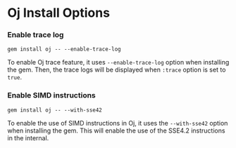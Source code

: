 # Oj Install Options

### Enable trace log

```
gem install oj -- --enable-trace-log
```

To enable Oj trace feature, it uses `--enable-trace-log` option when installing the gem.
Then, the trace logs will be displayed when `:trace` option is set to `true`.

### Enable SIMD instructions

```
gem install oj -- --with-sse42
```

To enable the use of SIMD instructions in Oj, it uses the `--with-sse42` option when installing the gem.
This will enable the use of the SSE4.2 instructions in the internal.

